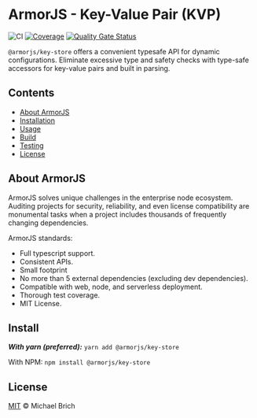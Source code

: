 # ArmorJS - Key-Value Pair (KVP)

![CI](https://github.com/armorjs/kvp/workflows/CI/badge.svg?branch=master) [![Coverage](https://sonarcloud.io/api/project_badges/measure?project=armorjs_kvp&metric=coverage)](https://sonarcloud.io/dashboard?id=armorjs_kvp) [![Quality Gate Status](https://sonarcloud.io/api/project_badges/measure?project=armorjs_kvp&metric=alert_status)](https://sonarcloud.io/dashboard?id=armorjs_kvp)

`@armorjs/key-store` offers a convenient typesafe API for dynamic configurations. Eliminate excessive type and safety checks with type-safe accessors for key-value pairs and built in parsing.

## Contents

-   [About ArmorJS](#about-armorjs)
-   [Installation](#Installation)
-   [Usage](#usage)
-   [Build](#build)
-   [Testing](#testing)
-   [License](#license)

## About ArmorJS

ArmorJS solves unique challenges in the enterprise node ecosystem. Auditing projects for security, reliability, and even license compatibility are monumental tasks when a project includes thousands of frequently changing dependencies.

ArmorJS standards:

-   Full typescript support.
-   Consistent APIs.
-   Small footprint
-   No more than 5 external dependencies (excluding dev dependencies).
-   Compatible with web, node, and serverless deployment.
-   Thorough test coverage.
-   MIT License.

## Install

**_With yarn (preferred):_**
`yarn add @armorjs/key-store`

With NPM:
`npm install @armorjs/key-store`

## License

[MIT](LICENSE) &copy; Michael Brich
